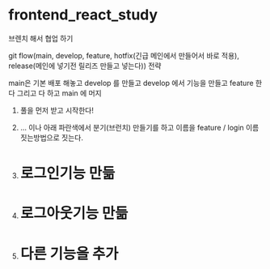 # frontend_react_study

브렌치 해서 협업 하기


git flow(main, develop, feature, hotfix(긴급 메인에서 만들어서 바로 적용), release(메인에 넣기전 릴리즈 만들고 넣는다)) 전략

main은 기본 배포 해놓고 develop 를 만들고 develop 에서 기능을 만들고 feature 한다
그리고 다 하고 main 에 머지

1. 풀을 먼저 받고 시작한다!

2. ... 이나 아래 파란색에서 분기(브런치) 만들기를 하고 이름을 feature / login 이름 짓는방법으로 짓는다.

3. # 로그인기능 만듦
4. # 로그아웃기능 만듦
4. # 다른 기능을 추가
